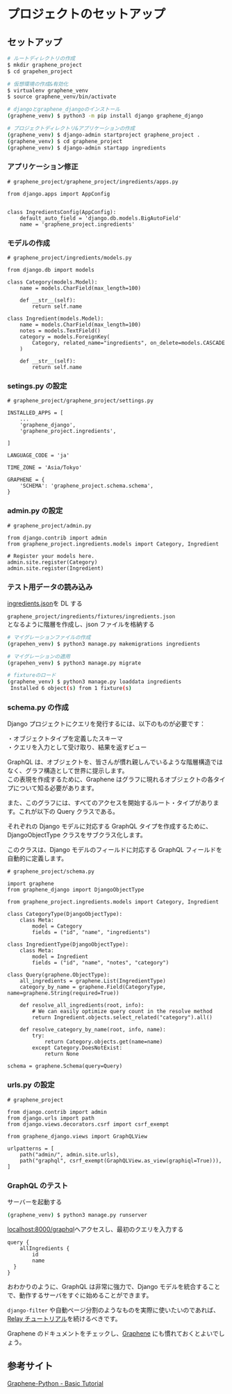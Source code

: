 # プロジェクトのセットアップ

## セットアップ

```bash
# ルートディレクトリの作成
$ mkdir graphene_project
$ cd grapehen_project

# 仮想環境の作成&有効化
$ virtualenv graphene_venv
$ source graphene_venv/bin/activate

# djangoとgraphene_djangoのインストール
(graphene_venv) $ python3 -m pip install django graphene_django

# プロジェクトディレクトリ&アプリケーションの作成
(graphene_venv) $ django-admin startproject graphene_project .
(graphene_venv) $ cd graphene_project
(graphene_venv) $ django-admin startapp ingredients
```

### アプリケーション修正

```
# graphene_project/graphene_project/ingredients/apps.py

from django.apps import AppConfig


class IngredientsConfig(AppConfig):
    default_auto_field = 'django.db.models.BigAutoField'
    name = 'graphene_project.ingredients'
```

### モデルの作成

```python3
# graphene_project/ingredients/models.py

from django.db import models

class Category(models.Model):
    name = models.CharField(max_length=100)

    def __str__(self):
        return self.name

class Ingredient(models.Model):
    name = models.CharField(max_length=100)
    notes = models.TextField()
    category = models.ForeignKey(
        Category, related_name="ingredients", on_delete=models.CASCADE
    )

    def __str__(self):
        return self.name
```

### setings.py の設定

```python3
# graphene_project/graphene_project/settings.py

INSTALLED_APPS = [
    ...
    'graphene_django',
    'graphene_project.ingredients',

]

LANGUAGE_CODE = 'ja'

TIME_ZONE = 'Asia/Tokyo'

GRAPHENE = {
    'SCHEMA': 'graphene_project.schema.schema',
}
```

### admin.py の設定

```python3
# graphene_project/admin.py

from django.contrib import admin
from graphene_project.ingredients.models import Category, Ingredient

# Register your models here.
admin.site.register(Category)
admin.site.register(Ingredient)

```

### テスト用データの読み込み

[ingredients.json](https://raw.githubusercontent.com/graphql-python/graphene-django/master/examples/cookbook/cookbook/ingredients/fixtures/ingredients.json)を DL する

`graphene_project/ingredients/fixtures/ingredients.json`  
となるように階層を作成し、json ファイルを格納する

```bash
# マイグレーションファイルの作成
(grapehen_venv) $ python3 manage.py makemigrations ingredients

# マイグレーションの適用
(grapehen_venv) $ python3 manage.py migrate

# fixtureのロード
(graphene_venv) $ python3 manage.py loaddata ingredients
 Installed 6 object(s) from 1 fixture(s)
```

### schema.py の作成

Django プロジェクトにクエリを発行するには、以下のものが必要です：

・オブジェクトタイプを定義したスキーマ  
・クエリを入力として受け取り、結果を返すビュー

GraphQL は、オブジェクトを、皆さんが慣れ親しんでいるような階層構造ではなく、グラフ構造として世界に提示します。  
この表現を作成するために、Graphene はグラフに現れるオブジェクトの各タイプについて知る必要があります。

また、このグラフには、すべてのアクセスを開始するルート・タイプがあります。これが以下の Query クラスである。

それぞれの Django モデルに対応する GraphQL タイプを作成するために、 DjangoObjectType クラスをサブクラス化します。

このクラスは、Django モデルのフィールドに対応する GraphQL フィールドを自動的に定義します。

```python3
# graphene_project/schema.py

import graphene
from graphene_django import DjangoObjectType

from graphene_project.ingredients.models import Category, Ingredient

class CategoryType(DjangoObjectType):
    class Meta:
        model = Category
        fields = ("id", "name", "ingredients")

class IngredientType(DjangoObjectType):
    class Meta:
        model = Ingredient
        fields = ("id", "name", "notes", "category")

class Query(graphene.ObjectType):
    all_ingredients = graphene.List(IngredientType)
    category_by_name = graphene.Field(CategoryType, name=graphene.String(required=True))

    def resolve_all_ingredients(root, info):
        # We can easily optimize query count in the resolve method
        return Ingredient.objects.select_related("category").all()

    def resolve_category_by_name(root, info, name):
        try:
            return Category.objects.get(name=name)
        except Category.DoesNotExist:
            return None

schema = graphene.Schema(query=Query)
```

### urls.py の設定

```python3
# graphene_project

from django.contrib import admin
from django.urls import path
from django.views.decorators.csrf import csrf_exempt

from graphene_django.views import GraphQLView

urlpatterns = [
    path("admin/", admin.site.urls),
    path("graphql", csrf_exempt(GraphQLView.as_view(graphiql=True))),
]

```

### GraphQL のテスト

サーバーを起動する

```bash
(graphene_venv) $ python3 manage.py runserver
```

[localhost:8000/graphql](http://127.0.0.1:8000/graphql)へアクセスし、最初のクエリを入力する

```
query {
	allIngredients {
		id
        name
  }
}
```

おわかりのように、GraphQL は非常に強力で、Django モデルを統合することで、動作するサーバをすぐに始めることができます。

`django-filter` や自動ページ分割のようなものを実際に使いたいのであれば、 [Relay チュートリアル](https://docs.graphene-python.org/projects/django/en/latest/tutorial-relay/#relay-tutorial)を続けるべきです。

Graphene のドキュメントをチェックし、[Graphene](https://docs.graphene-python.org/en/latest/) にも慣れておくとよいでしょう。

## 参考サイト

[Graphene-Python - Basic Tutorial](https://docs.graphene-python.org/projects/django/en/latest/tutorial-plain/)
